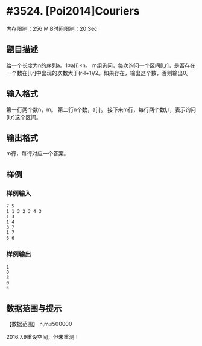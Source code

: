 # #3524. [Poi2014]Couriers

内存限制：256 MiB时间限制：20 Sec

## 题目描述

给一个长度为n的序列a。1&le;a[i]&le;n。
m组询问，每次询问一个区间[l,r]，是否存在一个数在[l,r]中出现的次数大于(r-l+1)/2。如果存在，输出这个数，否则输出0。

## 输入格式

第一行两个数n，m。
第二行n个数，a[i]。
接下来m行，每行两个数l,r，表示询问[l,r]这个区间。

## 输出格式

m行，每行对应一个答案。

## 样例

### 样例输入

    
    7 5
    1 1 3 2 3 4 3
    1 3
    1 4
    3 7
    1 7
    6 6
    
    
    

### 样例输出

    
    1
    0
    3
    0
    4
    
    
    

## 数据范围与提示

【数据范围】
n,m&le;500000

2016.7.9重设空间，但未重测！
